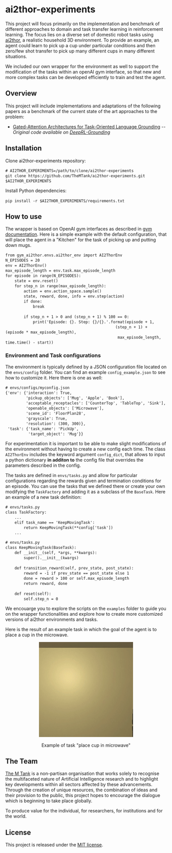 # ai2thor-experiments

This project will focus primarily on the implementation and benchmark of different approaches to 
domain and task transfer learning in reinforcement learning. The focus lies on a diverse set of 
domestic robot tasks using [ai2thor](https://ai2thor.allenai.org/), a realistic household 3D 
environment. To provide an example, an agent could learn to pick up a cup under particular 
conditions and then zero/few shot transfer to pick up many different cups in many different 
situations.

We included our own wrapper for the environment as well to support the modification of the tasks 
within an openAI gym interface, so that new and more complex tasks can be developed efficiently to 
train and test the agent.

## Overview

This project will include implementations and adaptations of the following papers as a benchmark of 
the current state of the art approaches to the problem:

- [Gated-Attention Architectures for Task-Oriented Language Grounding](https://arxiv.org/abs/1706.07230) 
-- *Original code available on [DeepRL-Grounding](https://github.com/devendrachaplot/DeepRL-Grounding)*

## Installation

Clone ai2thor-experiments repository:

```
# AI2THOR_EXPERIMENTS=/path/to/clone/ai2thor-experiments
git clone https://github.com/TheMTank/ai2thor-experiments.git $AI2THOR_EXPERIMENTS
```

Install Python dependencies:

`pip install -r $AI2THOR_EXPERIMENTS/requirements.txt`

## How to use

The wrapper is based on OpenAI gym interfaces as described in [gym documentation](https://gym.openai.com/docs/).
Here is a simple example with the default configuration, that will place the agent in a "Kitchen" 
for the task of picking up and putting down mugs. 

```
from gym_ai2thor.envs.ai2thor_env import AI2ThorEnv
N_EPISODES = 20
env = AI2ThorEnv()
max_episode_length = env.task.max_episode_length
for episode in range(N_EPISODES):
    state = env.reset()
    for step_n in range(max_episode_length):
        action = env.action_space.sample()
        state, reward, done, info = env.step(action)
        if done:
            break

        if step_n + 1 > 0 and (step_n + 1) % 100 == 0:
            print('Episode: {}. Step: {}/{}.'.format(episode + 1,
                                                (step_n + 1) + (episode * max_episode_length),
                                                 max_episode_length, time.time() - start))
```

### Environment and Task configurations

The environment is typically defined by a JSON configuration file located on the `envs/config` 
folder. You can find an example `config_example.json` to see how to customize it. Here there is one
as well:

```
# envs/configs/myconfig.json
{'env': {'interaction': True,
         'pickup_objects': ['Mug', 'Apple', 'Book'],
         'acceptable_receptacles': ['CounterTop', 'TableTop', 'Sink'],
         'openable_objects': ['Microwave'],
         'scene_id': 'FloorPlan28',
         'grayscale': True,
         'resolution': (300, 300)},
 'task': {'task_name': 'PickUp',
          'target_object': 'Mug'}} 
 ```
 
For experimentation it is important to be able to make slight modifications of the environment 
 without having to create a new config each time. The class `AI2ThorEnv` includes the keyword 
 argument `config_dict`, that allows to input a python dictionary **in additon to** the config file 
 that overrides the parameters described in the config.

The tasks are defined in `envs/tasks.py` and allow for particular configurations regarding the 
rewards given and termination conditions for an episode. You can use the tasks that we defined
there or create your own modifying the `TaskFactory` and adding it as a subclass of the `BaseTask`. 
Here an example of a new task definition:

```
# envs/tasks.py
class TaskFactory:
    ...
    elif task_name == 'KeepMovingTask':
        return KeepMovingTask(**config['task'])
    ...
```

```
# envs/tasks.py
class KeepMovingTask(BaseTask):
    def __init__(self, *args, **kwargs):
        super().__init__(kwargs)

    def transition_reward(self, prev_state, post_state):
        reward = -1 if prev_state == post_state else 1 
        done = reward > 100 or self.max_episode_length
        return reward, done

    def reset(self):
        self.step_n = 0
``` 

We encouarge you to explore the scripts on the `examples` folder to guide you on the wrapper
 functionalities and explore how to create more customized versions of ai2thor environments and 
 tasks. 

Here is the result of an example task in which the goal of the agent is to place a cup in the 
microwave.

<div align="center">
  <img src="docs/cup_into_microwave.gif" width="294px" />
  <p>Example of task "place cup in microwave"</p>
</div>

## The Team

[The M Tank](http://www.themtank.org/) is a non-partisan organisation that works solely to recognise the multifaceted 
nature of Artificial Intelligence research and to highlight key developments within all sectors affected by these 
advancements. Through the creation of unique resources, the combination of ideas and their provision to the public, 
this project hopes to encourage the dialogue which is beginning to take place globally. 

To produce value for the individual, for researchers, for institutions and for the world.

## License

This project is released under the [MIT license](https://github.com/TheMTank/ai2thor-experiments/master/LICENSE).
